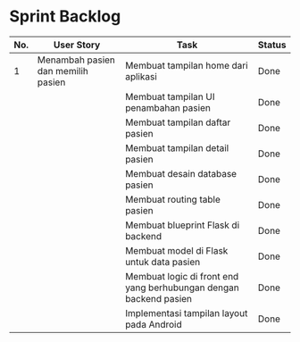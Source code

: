 
# Sprint Backlog
| No. | User Story                         | Task                                                              | Status |
| --- | ---------------------------------- | ----------------------------------------------------------------- | ------ |
| 1   | Menambah pasien dan memilih pasien | Membuat tampilan home dari aplikasi                               | Done   |
|     |                                    | Membuat tampilan UI penambahan pasien                             | Done   |
|     |                                    | Membuat tampilan daftar pasien                                    | Done   |
|     |                                    | Membuat tampilan detail pasien                                    | Done   |
|     |                                    | Membuat desain database pasien                                    | Done   |
|     |                                    | Membuat routing table pasien                                      | Done   |
|     |                                    | Membuat blueprint Flask di backend                                | Done   |
|     |                                    | Membuat model di Flask untuk data pasien                          | Done   |
|     |                                    | Membuat logic di front end yang berhubungan dengan backend pasien | Done   |
|     |                                    | Implementasi tampilan layout pada Android                         | Done   |

